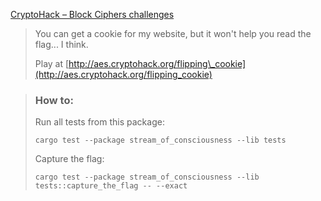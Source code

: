 [CryptoHack – Block Ciphers challenges](https://cryptohack.org/challenges/aes/)

> You can get a cookie for my website, but it won't help you read the flag... I think.
>
> Play at [http://aes.cryptohack.org/flipping\_cookie](http://aes.cryptohack.org/flipping_cookie)

> ### How to:
> Run all tests from this package:
>
>     cargo test --package stream_of_consciousness --lib tests
>
> Capture the flag:
>
>     cargo test --package stream_of_consciousness --lib tests::capture_the_flag -- --exact
